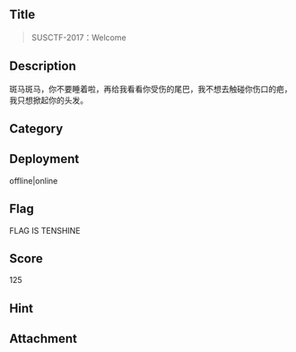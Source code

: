 ## Title
>  SUSCTF-2017：Welcome

## Description

斑马斑马，你不要睡着啦，再给我看看你受伤的尾巴，我不想去触碰你伤口的疤，我只想掀起你的头发。

## Category

## Deployment

offline|online                                        

## Flag

FLAG IS TENSHINE

## Score

125

## Hint

## Attachment


